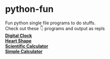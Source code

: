 # python-fun
Fun python single file programs to do stuffs.  
Check out these 👇 programs and output as repls    
[**Digital Clock**](https://replit.com/@sabinmhx/python-digital-clock)  
[**Heart Shape**](https://replit.com/@sabinmhx/python-heart-shape)  
[**Scientific Calculator**](https://replit.com/@sabinmhx/python-scientific-calculator)  
[**Simple Calculator**](https://replit.com/@sabinmhx/python-simple-calculator)  
